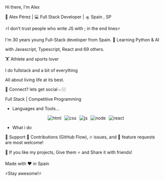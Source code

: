 Hi there, I'm Alex 

              

 🙎 Alex Pérez | 💻 Full Stack Developer | 🛸 Spain , SP 

⚡️I don’t trust people who write JS with ;  in the end lines⚡️


I'm 30 years young Full-Stack developer from Spain.
🥀 Learning Python & AI

with Javascript, Typescript, React and 69 others.

🏋️ Athlete and sports lover

I do fullstack and a bit of everything

All about living life at its best.

💬 Connect? lets get social 👉🏼

Full Stack | Competitive Programming



- Languages and Tools...
  <div style="display: flex; gap: 10px; justify-content: center; align-items: center;">
      <img src="https://github.com/user-attachments/assets/095608f7-bdda-427a-8d99-04e8620e7fe0" alt="html"/>
      <img src=https://github.com/user-attachments/assets/ff59ea4c-10e9-4860-8b47-9d97b46294f9" alt="css" />
      <img src=https://github.com/user-attachments/assets/53a83d31-c15d-4f35-8730-30ad9a88769b" alt="js" />
      <img src=https://github.com/user-attachments/assets/c45107b9-2f48-4218-b403-5a55e58db4e2" alt="node" />
      <img src="https://github.com/user-attachments/assets/1fd22b2f-b2fd-40ca-a7c7-2c323d9b711d" alt="react" />
  </div>


- What i do




🤝 Support
🎀 Contributions (GitHub Flow), 🔥 issues, and 🥮 feature requests are most welcome!

💙 If you like my projects, Give them ⭐ and Share it with friends!

Made with ❤️ in Spain

⚡️Stay awesome!⚡️
